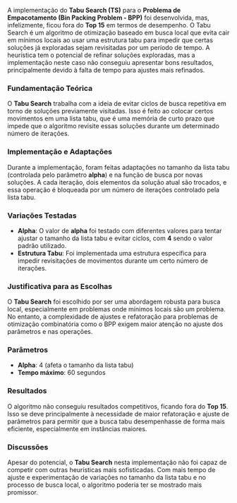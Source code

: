 A implementação do **Tabu Search (TS)** para o **Problema de Empacotamento (Bin Packing Problem - BPP)** foi desenvolvida, mas, infelizmente, ficou fora do **Top 15** em termos de desempenho. O Tabu Search é um algoritmo de otimização baseado em busca local que evita cair em mínimos locais ao usar uma estrutura tabu para impedir que certas soluções já exploradas sejam revisitadas por um período de tempo. A heurística tem o potencial de refinar soluções exploradas, mas a implementação neste caso não conseguiu apresentar bons resultados, principalmente devido à falta de tempo para ajustes mais refinados.

### **Fundamentação Teórica**
O **Tabu Search** trabalha com a ideia de evitar ciclos de busca repetitiva em torno de soluções previamente visitadas. Isso é feito ao colocar certos movimentos em uma lista tabu, que é uma memória de curto prazo que impede que o algoritmo revisite essas soluções durante um determinado número de iterações.

### **Implementação e Adaptações**
Durante a implementação, foram feitas adaptações no tamanho da lista tabu (controlada pelo parâmetro **alpha**) e na função de busca por novas soluções. A cada iteração, dois elementos da solução atual são trocados, e essa operação é bloqueada por um número de iterações controlado pela lista tabu.

### **Variações Testadas**
- **Alpha**: O valor de **alpha** foi testado com diferentes valores para tentar ajustar o tamanho da lista tabu e evitar ciclos, com **4** sendo o valor padrão utilizado.
- **Estrutura Tabu**: Foi implementada uma estrutura específica para impedir revisitações de movimentos durante um certo número de iterações.

### **Justificativa para as Escolhas**
O **Tabu Search** foi escolhido por ser uma abordagem robusta para busca local, especialmente em problemas onde mínimos locais são um problema. No entanto, a complexidade de ajustes e refatoração para problemas de otimização combinatória como o BPP exigem maior atenção no ajuste dos parâmetros e nas operações.

### **Parâmetros**
- **Alpha**: 4 (afeta o tamanho da lista tabu)
- **Tempo máximo**: 60 segundos

### **Resultados**
O algoritmo não conseguiu resultados competitivos, ficando fora do **Top 15**. Isso se deve principalmente à necessidade de maior refatoração e ajuste de parâmetros para permitir que a busca tabu desempenhasse de forma mais eficiente, especialmente em instâncias maiores.

### **Discussões**
Apesar do potencial, o **Tabu Search** nesta implementação não foi capaz de competir com outras heurísticas mais sofisticadas. Com mais tempo de ajuste e experimentação de variações no tamanho da lista tabu e no processo de busca local, o algoritmo poderia ter se mostrado mais promissor.
